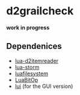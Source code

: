 d2grailcheck
============

**work in progress**

## Dependenices

* [lua-d2itemreader](https://github.com/squeek502/lua-d2itemreader/)
* [lua-storm](https://github.com/squeek502/lua-storm)
* [luafilesystem](https://github.com/keplerproject/luafilesystem)
* [LuaBitOp](http://bitop.luajit.org/)
* [lui](https://github.com/zhaozg/lui) (for the GUI version)
